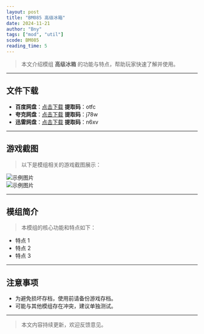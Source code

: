 ```yaml
---
layout: post
title: "BM085 高级冰箱"
date: 2024-11-21
author: "Bny"
tags: ["mod", "util"]
scode: BM085
reading_time: 5
---
```


> 本文介绍模组 **高级冰箱** 的功能与特点，帮助玩家快速了解并使用。

---





## 文件下载
- **百度网盘**：[点击下载](https://pan.baidu.com/s/1mhhet2G5Y7PCsfPv3yfTvQ?pwd=otfc)  **提取码**：otfc  
- **夸克网盘**：[点击下载](https://pan.quark.cn/s/5b80f9167db6?pwd=j78w)  **提取码**：j78w  
- **迅雷网盘**：[点击下载](https://pan.xunlei.com/s/VOCCbcYKbGWPPUUdfuCFPeuuA1?pwd=n6xv)  **提取码**：n6xv  

---

## 游戏截图
> 以下是模组相关的游戏截图展示：

![示例图片](https://example.com/screenshot1.jpg)  
![示例图片](https://example.com/screenshot2.jpg)

---

## 模组简介
> 本模组的核心功能和特点如下：
- 特点 1
- 特点 2
- 特点 3

---

## 注意事项
- 为避免损坏存档，使用前请备份游戏存档。
- 可能与其他模组存在冲突，建议单独测试。

---

> 本文内容持续更新，欢迎反馈意见。
